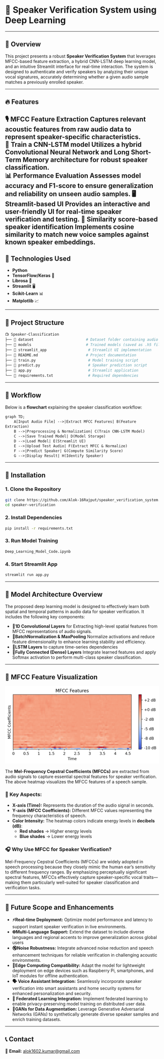 # 🎤 Speaker Verification System using Deep Learning
---
## 📌 Overview  
This project presents a robust **Speaker Verification System** that leverages MFCC-based feature extraction, a hybrid CNN-LSTM deep learning model, and an intuitive Streamlit interface for real-time interaction. The system is designed to authenticate and verify speakers by analyzing their unique vocal signatures, accurately determining whether a given audio sample matches a previously enrolled speaker.

---

## 🔥 Features  
🎙️ **MFCC Feature Extraction** Captures relevant acoustic features from raw audio data to represent speaker-specific characteristics.  
🧠 **Train a CNN-LSTM model** Utilizes a hybrid Convolutional Neural Network and Long Short-Term Memory architecture for robust speaker classification.  
📊 **Performance Evaluation** Assesses model accuracy and F1-score to ensure generalization and reliability on unseen audio samples. 
🖥️ **Streamlit-based UI** Provides an interactive and user-friendly UI for real-time speaker verification and testing. 
🔎 **Similarity score-based speaker identification** Implements cosine similarity to match new voice samples against known speaker embeddings.
---

## 🫠 Technologies Used  
- **Python**   
- **TensorFlow/Keras** 🔬  
- **Librosa** 🎵  
- **Streamlit** 🖥️  
- **Scikit-Learn** 📊  
- **Matplotlib** 📈  

---

## 💂️ Project Structure  
```bash
📺 Speaker-Classification
├── 📁 dataset                        # Dataset folder containing audio samples
├── 📁 models                         # Trained models (saved as .h5 files)
├── 📁 streamlit_app                   # Streamlit UI implementation
├── 📝 README.md                      # Project documentation
├── 📄 train.py                        # Model training script
├── 📄 predict.py                      # Speaker prediction script
├── 📄 app.py                          # Streamlit application
└── 📄 requirements.txt                # Required dependencies
```

---

## 📌 Workflow  
Below is a **flowchart** explaining the speaker classification workflow:

```mermaid
graph TD;
    A[Input Audio File] -->|Extract MFCC Features| B(Feature Extraction)
    B -->|Preprocessing & Normalization| C(Train CNN-LSTM Model)
    C -->|Save Trained Model| D(Model Storage)
    D -->|Load Model| E(Streamlit UI)
    E -->|Upload Test Audio| F(Extract MFCC & Normalize)
    F -->|Predict Speaker| G(Compute Similarity Score)
    G -->|Display Result| H(Identify Speaker)
```

---

## 🔧 Installation  

###  1. Clone the Repository  
```bash
git clone https://github.com/Alok-16Rajput/speaker_verification_system.git
cd speaker-verification
```

### 2. Install Dependencies  
```bash
pip install -r requirements.txt
```

### 3. Run Model Training  
```bash
Deep_Learning_Model_Code.ipynb
```

### 4. Start Streamlit App  
```bash
streamlit run app.py
```

---

## 🎯 Model Architecture Overview  
The proposed deep learning model is designed to effectively learn both spatial and temporal patterns in audio data for speaker verification. It includes the following key components:  
- **🔹1D Convolutional Layers** for Extracting high-level spatial features from MFCC representations of audio signals.
- **🔹BatchNormalization & MaxPooling** Normalize activations and reduce feature dimensionality to enhance learning stability and efficiency.  
- **🔹LSTM Layers** to capture time-series dependencies  
- **🔹Fully Connected (Dense) Layers**  Integrate learned features and apply Softmax activation to perform multi-class speaker classification.

---

## 🎼 MFCC Feature Visualization  
![MFCC Features](MFCC.png)  

The **Mel-Frequency Cepstral Coefficients (MFCCs)** are extracted from audio signals to capture essential spectral features for speaker verification. The above heatmap visualizes the MFCC features of a speech sample.

### 🔹 Key Aspects:  
- **X-axis (Time):** Represents the duration of the audio signal in seconds.  
- **Y-axis (MFCC Coefficients):** Different MFCC values representing the frequency characteristics of speech.  
- **Color Intensity:** The heatmap colors indicate energy levels in **decibels (dB)**:  
  - **Red shades** → Higher energy levels  
  - **Blue shades** → Lower energy levels  

### 🎧 Why Use MFCC for Speaker Verification? 
Mel-Frequency Cepstral Coefficients (MFCCs) are widely adopted in speech processing because they closely mimic the human ear’s sensitivity to different frequency ranges. By emphasizing perceptually significant spectral features, MFCCs effectively capture speaker-specific vocal traits—making them particularly well-suited for speaker classification and verification tasks.

---

## 🚀 Future Scope and Enhancements
- **⚡Real-time Deployment:** Optimize model performance and latency to support instant speaker verification in live environments. 
- **🌐Multi-Language Support:** Extend the dataset to include diverse languages and regional accents to improve generalization across global users  
- **🔇Noise Robustness:** Integrate advanced noise reduction and speech enhancement techniques for reliable verification in challenging acoustic environments.
- **📱Edge Computing Compatibility:** Adapt the model for lightweight deployment on edge devices such as Raspberry Pi, smartphones, and IoT modules for offline authentication.
- **🗣️ Voice Assistant Integration:** Seamlessly incorporate speaker verification into smart assistants and home security systems for enhanced personalization and security.  
- **🔐 Federated Learning Integration:** Implement federated learning to enable privacy-preserving model training on distributed user data.
- **🧬GANs for Data Augmentation:** Leverage Generative Adversarial Networks (GANs) to synthetically generate diverse speaker samples and enrich training datasets.

---

## 📞 Contact  
📧 **Email:** alok1602.kumar@gmail.com  

